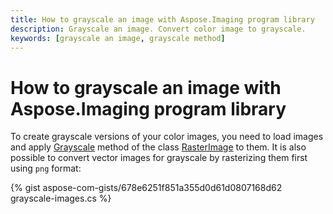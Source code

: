 ```yaml
---
title: How to grayscale an image with Aspose.Imaging program library
description: Grayscale an image. Convert color image to grayscale.
keywords: [grayscale an image, grayscale method]
---
```


# How to grayscale an image with Aspose.Imaging program library

To create grayscale versions of your color images, you need to load images and apply [Grayscale](https://reference.aspose.com/imaging/net/aspose.imaging/rasterimage/grayscale/) method of the class [RasterImage](https://reference.aspose.com/imaging/net/aspose.imaging/rasterimage/) to them. It is also possible to convert vector images for grayscale by rasterizing them first using `png` format:

{% gist aspose-com-gists/678e6251f851a355d0d61d0807168d62 grayscale-images.cs %}
